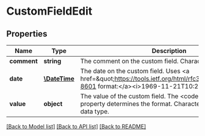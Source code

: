 # CustomFieldEdit

## Properties
Name | Type | Description | Notes
------------ | ------------- | ------------- | -------------
**comment** | **string** | The comment on the custom field. Character limit: 50. | [optional] 
**date** | [**\DateTime**](\DateTime.md) | The date on the custom field. Uses &lt;a href&#x3D;\&quot;https://tools.ietf.org/html/rfc3339\&quot;&gt;ISO-8601 format:&lt;/a&gt;&lt;i&gt;1969-11-21T10:29:43&lt;/i&gt;. | [optional] 
**value** | **object** | The value of the custom field. The &lt;code&gt;type&lt;/code&gt; property determines the format. Character limit depends on data type. | [optional] 

[[Back to Model list]](../../README.md#documentation-for-models) [[Back to API list]](../../README.md#documentation-for-api-endpoints) [[Back to README]](../../README.md)


